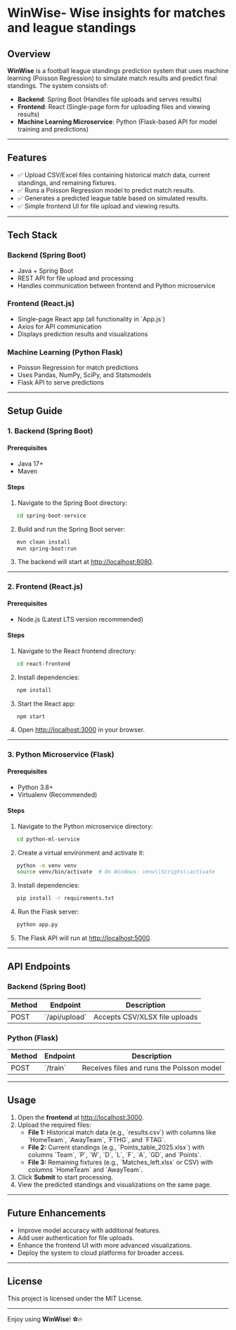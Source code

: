 
# WinWise- Wise insights for matches and league standings

## Overview
**WinWise** is a football league standings prediction system that uses machine learning (Poisson Regression) to simulate match results and predict final standings. The system consists of:
- **Backend**: Spring Boot (Handles file uploads and serves results)
- **Frontend**: React (Single-page form for uploading files and viewing results)
- **Machine Learning Microservice**: Python (Flask-based API for model training and predictions)

---

## Features
- ✅ Upload CSV/Excel files containing historical match data, current standings, and remaining fixtures.
- ✅ Runs a Poisson Regression model to predict match results.
- ✅ Generates a predicted league table based on simulated results.
- ✅ Simple frontend UI for file upload and viewing results.

---

## Tech Stack

### Backend (Spring Boot)
- Java + Spring Boot
- REST API for file upload and processing
- Handles communication between frontend and Python microservice

### Frontend (React.js)
- Single-page React app (all functionality in \`App.js\`)
- Axios for API communication
- Displays prediction results and visualizations

### Machine Learning (Python Flask)
- Poisson Regression for match predictions
- Uses Pandas, NumPy, SciPy, and Statsmodels
- Flask API to serve predictions

---

## Setup Guide

### 1. Backend (Spring Boot)

#### Prerequisites
- Java 17+
- Maven

#### Steps
1. Navigate to the Spring Boot directory:
```bash
   cd spring-boot-service
```
2. Build and run the Spring Boot server:
```bash
   mvn clean install
   mvn spring-boot:run
```
3. The backend will start at [http://localhost:8080](http://localhost:8080).

---

### 2. Frontend (React.js)

#### Prerequisites
- Node.js (Latest LTS version recommended)

#### Steps
1. Navigate to the React frontend directory:
```bash
   cd react-frontend
```
2. Install dependencies:
```bash
   npm install
```
3. Start the React app:
```bash
   npm start
```
4. Open [http://localhost:3000](http://localhost:3000) in your browser.

---

### 3. Python Microservice (Flask)

#### Prerequisites
- Python 3.8+
- Virtualenv (Recommended)

#### Steps
1. Navigate to the Python microservice directory:
```bash
   cd python-ml-service
```
2. Create a virtual environment and activate it:
```bash
   python -m venv venv
   source venv/bin/activate  # On Windows: venv\\Scripts\\activate
```
3. Install dependencies:
```bash
   pip install -r requirements.txt
```
4. Run the Flask server:
```bash
   python app.py
```
5. The Flask API will run at [http://localhost:5000](http://localhost:5000).

---

## API Endpoints

### Backend (Spring Boot)
| Method | Endpoint         | Description                          |
|--------|------------------|--------------------------------------|
| POST   | \`/api/upload\`    | Accepts CSV/XLSX file uploads        |

### Python (Flask)
| Method | Endpoint  | Description                                |
|--------|-----------|--------------------------------------------|
| POST   | \`/train\`  | Receives files and runs the Poisson model  |

---

## Usage

1. Open the **frontend** at [http://localhost:3000](http://localhost:3000).
2. Upload the required files:
   - **File 1:** Historical match data (e.g., \`results.csv\`) with columns like \`HomeTeam\`, \`AwayTeam\`, \`FTHG\`, and \`FTAG\`.
   - **File 2:** Current standings (e.g., \`Points_table_2025.xlsx\`) with columns \`Team\`, \`P\`, \`W\`, \`D\`, \`L\`, \`F\`, \`A\`, \`GD\`, and \`Points\`.
   - **File 3:** Remaining fixtures (e.g., \`Matches_left.xlsx\` or CSV) with columns \`HomeTeam\` and \`AwayTeam\`.
3. Click **Submit** to start processing.
4. View the predicted standings and visualizations on the same page.

---

## Future Enhancements
- Improve model accuracy with additional features.
- Add user authentication for file uploads.
- Enhance the frontend UI with more advanced visualizations.
- Deploy the system to cloud platforms for broader access.

---

## License
This project is licensed under the MIT License.

---

Enjoy using **WinWise**! ⚽🔥

